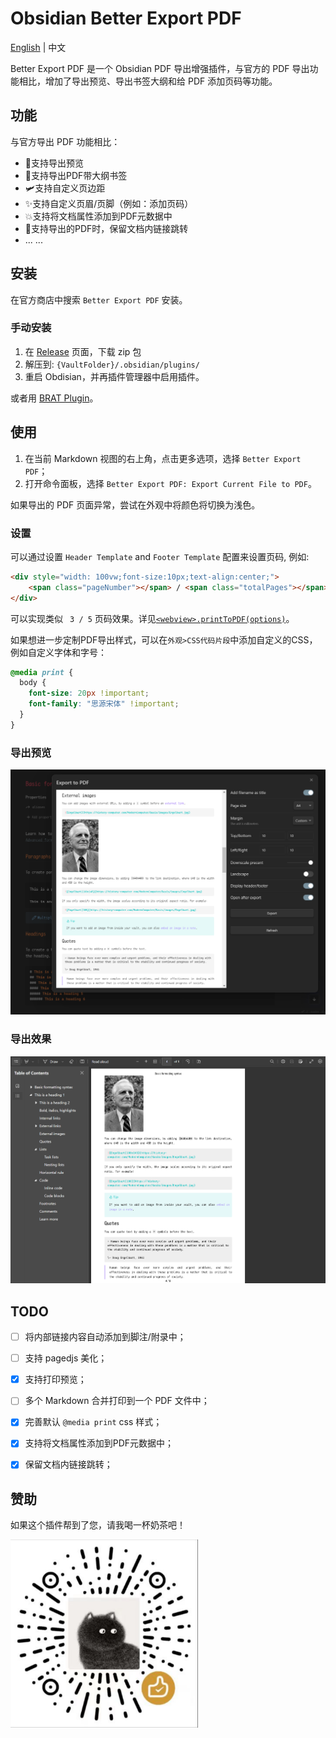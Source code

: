 # Obsidian Better Export PDF

[English](./README.md) | 中文

Better Export PDF 是一个 Obsidian PDF 导出增强插件，与官方的 PDF 导出功能相比，增加了导出预览、导出书签大纲和给 PDF 添加页码等功能。

## 功能

与官方导出 PDF 功能相比：

- 🚀支持导出预览
- 🎉支持导出PDF带大纲书签
- 🛩️支持自定义页边距
- ✨支持自定义页眉/页脚（例如：添加页码）
- 💥支持将文档属性添加到PDF元数据中
- 🎇支持导出的PDF时，保留文档内链接跳转
- ... ...

## 安装

在官方商店中搜索 `Better Export PDF` 安装。

### 手动安装

1. 在 [Release](https://github.com/l1xnan/obsidian-better-export-pdf/releases) 页面，下载 zip 包
2. 解压到: `{VaultFolder}/.obsidian/plugins/`
3. 重启 Obdisian，并再插件管理器中启用插件。

或者用 [BRAT Plugin](https://obsidian.md/plugins?id=obsidian42-brat)。

## 使用

1. 在当前 Markdown 视图的右上角，点击更多选项，选择 `Better Export PDF`；
2. 打开命令面板，选择 `Better Export PDF: Export Current File to PDF`。

如果导出的 PDF 页面异常，尝试在外观中将颜色将切换为浅色。


### 设置

可以通过设置 `Header Template` and `Footer Template` 配置来设置页码, 例如:
```html
<div style="width: 100vw;font-size:10px;text-align:center;">
    <span class="pageNumber"></span> / <span class="totalPages"></span>
</div>
```
可以实现类似 ` 3 / 5` 页码效果。详见[`<webview>.printToPDF(options)`](https://www.electronjs.org/docs/latest/api/webview-tag#webviewprinttopdfoptions)。


如果想进一步定制PDF导出样式，可以在`外观>CSS代码片段`中添加自定义的CSS，例如自定义字体和字号：

```css
@media print {
  body {
    font-size: 20px !important;
    font-family: "思源宋体" !important;
  }
}
```

### 导出预览

![Export preview](./assets/preview0.png)

### 导出效果

![Export preview](./assets/preview1.png)

## TODO

- [ ] 将内部链接内容自动添加到脚注/附录中；
- [ ] 支持 pagedjs 美化；
- [x] 支持打印预览；
- [ ] 多个 Markdown 合并打印到一个 PDF 文件中；
- [x] 完善默认 `@media print` css 样式；
- [x] 支持将文档属性添加到PDF元数据中；
- [x] 保留文档内链接跳转；


## 赞助
如果这个插件帮到了您，请我喝一杯奶茶吧！


<img src="./assets/sponsor-chat.png" width="300px"/>
